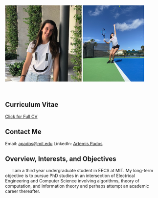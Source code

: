 <p> <img src="/images/headshot.jpg" width="250" height="250" align="left "> <img src="/images/me.1.jpg" width="200" height="250" align="right "></p>
  <br clear="left"/>
  
## Curriculum Vitae
<a href="/papers/ArtemisPados_CV.pdf">Click for Full CV</a>

## Contact Me
Email: [apados@mit.edu](mailto:apados@mit.edu?)
LinkedIn: [Artemis Pados](https://www.linkedin.com/in/artemis-pados-2178921b4/)

## Overview, Interests, and Objectives
&nbsp;&nbsp;&nbsp;&nbsp;&nbsp;&nbsp;I am a third year undergraduate student in EECS at MIT. My long-term objective is to
pursue PhD studies in an intersection of Electrical Engineering and Computer Science involving
algorithms, theory of computation, and information theory and perhaps attempt an academic
career thereafter.<br/>


